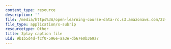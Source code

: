 ```yaml
---
content_type: resource
description: ''
file: /media/https%3A/open-learning-course-data-rc.s3.amazonaws.com/22-01-introduction-to-nuclear-engineering-and-ionizing-radiation-fall-2016/9b1b5d4dfcf0596eaa3edb67e0b369a7_jJSwWRaU9rA.vtt
file_type: application/x-subrip
resourcetype: Other
title: 3play caption file
uid: 9b1b5d4d-fcf0-596e-aa3e-db67e0b369a7
---
```

